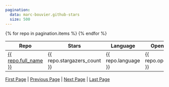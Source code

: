 ```yaml
---
pagination:
  data: marc-bouvier.github-stars
  size: 500
---
```


<table>
<thead>
<tr>
<th>Repo</th>
<th>Stars</th>
<th>Language</th>
<th>Open Issues</th>
<th>Watchers</th>
<th>Forks</th>
<th>Description</th>
<th>Homepage</th>
</thead>
<tbody>
{% for repo in pagination.items %}
<tr>
<td><a href="{{ repo.html_url }}">{{ repo.full_name }}</a></td>
<td> {{ repo.stargazers_count }} </td>
<td> {{ repo.language }} </td>
<td> {{ repo.open_issues }} </td>
<td> {{ repo.watchers }} </td>
<td> {{ repo.forks }} </td>
<td> {{ repo.description }} </td>
<td> {{ repo.homepage }} </td>
</tr>
{% endfor %}
</tbody>
</table>

<a href="{{pagination.href.first}}">First Page</a> | <a href="{{pagination.href.previous}}">Previous Page</a> | <a href="{{pagination.href.next}}">Next Page</a> | <a href="{{pagination.href.last}}">Last Page</a>